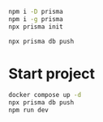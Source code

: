 ```bash
npm i -D prisma
npm i -g prisma
npx prisma init

npx prisma db push
```

# Start project

```bash
docker compose up -d
npx prisma db push
npm run dev
```
